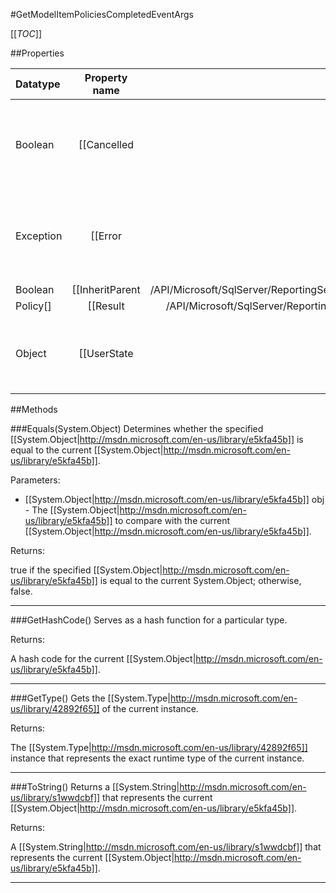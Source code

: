 #GetModelItemPoliciesCompletedEventArgs

[[_TOC_]]

##Properties

|Datatype|Property name|Property description|Default Value|
|:-------|:----------:|:-----------------:|:-----------:|
|Boolean|[[Cancelled|http://msdn.microsoft.com/en-us/library/hhb0kte8]]| Gets a value indicating whether an asynchronous operation has been canceled. |null|
|Exception|[[Error|http://msdn.microsoft.com/en-us/library/zye0z486]]| Gets a value indicating which error occurred during an asynchronous operation. |null|
|Boolean|[[InheritParent|/API/Microsoft/SqlServer/ReportingServices2005/CodeSamples/Microsoft_SqlServer_ReportingServices2005_GetModelItemPoliciesCompletedEventArgs_InheritParent]]|<remarks />|null|
|Policy[]|[[Result|/API/Microsoft/SqlServer/ReportingServices2005/CodeSamples/Microsoft_SqlServer_ReportingServices2005_GetModelItemPoliciesCompletedEventArgs_Result]]|<remarks />|null|
|Object|[[UserState|http://msdn.microsoft.com/en-us/library/9b3wa0x3]]| Gets the unique identifier for the asynchronous task. |null|


##Methods

###Equals(System.Object)
Determines whether the specified [[System.Object|http://msdn.microsoft.com/en-us/library/e5kfa45b]] is equal to the current [[System.Object|http://msdn.microsoft.com/en-us/library/e5kfa45b]].

Parameters: 

* [[System.Object|http://msdn.microsoft.com/en-us/library/e5kfa45b]] obj  - The [[System.Object|http://msdn.microsoft.com/en-us/library/e5kfa45b]] to compare with the current [[System.Object|http://msdn.microsoft.com/en-us/library/e5kfa45b]].





Returns:

true if the specified [[System.Object|http://msdn.microsoft.com/en-us/library/e5kfa45b]] is equal to the current System.Object; otherwise, false.


---


###GetHashCode()
 Serves as a hash function for a particular type.  





Returns:

A hash code for the current [[System.Object|http://msdn.microsoft.com/en-us/library/e5kfa45b]].


---


###GetType()
Gets the [[System.Type|http://msdn.microsoft.com/en-us/library/42892f65]] of the current instance.





Returns:

The [[System.Type|http://msdn.microsoft.com/en-us/library/42892f65]] instance that represents the exact runtime type of the current instance.


---


###ToString()
Returns a [[System.String|http://msdn.microsoft.com/en-us/library/s1wwdcbf]] that represents the current [[System.Object|http://msdn.microsoft.com/en-us/library/e5kfa45b]].





Returns:

A [[System.String|http://msdn.microsoft.com/en-us/library/s1wwdcbf]] that represents the current [[System.Object|http://msdn.microsoft.com/en-us/library/e5kfa45b]].


---


